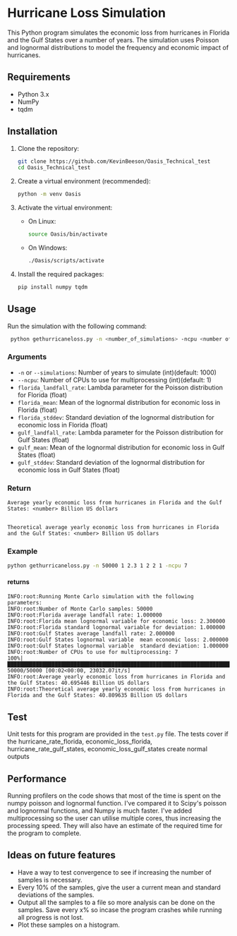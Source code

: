 # Hurricane Loss Simulation

This Python program simulates the economic loss from hurricanes in Florida and the Gulf States over a number of years. The simulation uses Poisson and lognormal distributions to model the frequency and economic impact of hurricanes.

## Requirements

- Python 3.x
- NumPy
- tqdm

## Installation

1. Clone the repository:
    ```bash
    git clone https://github.com/KevinBeeson/Oasis_Technical_test
    cd Oasis_Technical_test
    ```

2. Create a virtual environment (recommended):
    ```bash
    python -m venv Oasis
    ```

3. Activate the virtual environment:
    - On Linux:
        ```bash
        source Oasis/bin/activate
        ```
    - On Windows:
        ```bash
        ./Oasis/scripts/activate
        ```

4. Install the required packages:
    ```bash
    pip install numpy tqdm
    ```

## Usage

Run the simulation with the following command:
```bash
 python gethurricaneloss.py -n <number_of_simulations> -ncpu <number of cpu used> <florida_landfall_rate> <florida_mean> <florida_stddev> <gulf_landfall_rate> <gulf_mean> <gulf_stddev>
```
 ### Arguments

- `-n` or `--simulations`: Number of years to simulate (int)(default: 1000)
- `--ncpu`: Number of CPUs to use for multiprocessing (int)(default: 1)
- `florida_landfall_rate`: Lambda parameter for the Poisson distribution for Florida (float)
- `florida_mean`: Mean of the lognormal distribution for economic loss in Florida (float)
- `florida_stddev`: Standard deviation of the lognormal distribution for economic loss in Florida (float)
- `gulf_landfall_rate`: Lambda parameter for the Poisson distribution for Gulf States (float)
- `gulf_mean`: Mean of the lognormal distribution for economic loss in Gulf States (float)
- `gulf_stddev`: Standard deviation of the lognormal distribution for economic loss in Gulf States (float)

### Return

```
Average yearly economic loss from hurricanes in Florida and the Gulf States: <number> Billion US dollars


Theoretical average yearly economic loss from hurricanes in Florida and the Gulf States: <number> Billion US dollars
```

### Example 

```bash
python gethurricaneloss.py -n 50000 1 2.3 1 2 2 1 -ncpu 7
```
#### returns 
```
INFO:root:Running Monte Carlo simulation with the following parameters:
INFO:root:Number of Monte Carlo samples: 50000
INFO:root:Florida average landfall rate: 1.000000
INFO:root:Florida mean lognormal variable for economic loss: 2.300000
INFO:root:Florida standard lognormal variable for deviation: 1.000000
INFO:root:Gulf States average landfall rate: 2.000000
INFO:root:Gulf States lognormal variable  mean economic loss: 2.000000
INFO:root:Gulf States lognormal variable  standard deviation: 1.000000
INFO:root:Number of CPUs to use for multiprocessing: 7
100%|████████████████████████████████████████████████████████████████████████████████████████████████████████████████████████████████████████████████| 50000/50000 [00:02<00:00, 23032.07it/s]
INFO:root:Average yearly economic loss from hurricanes in Florida and the Gulf States: 40.695446 Billion US dollars
INFO:root:Theoretical average yearly economic loss from hurricanes in Florida and the Gulf States: 40.809635 Billion US dollars

```
## Test

Unit tests for this program are provided in the `test.py` file. The tests cover if the hurricane_rate_florida, economic_loss_florida, hurricane_rate_gulf_states, economic_loss_gulf_states create normal outputs 

## Performance

Running profilers on the code shows that most of the time is spent on the numpy poisson and lognormal function. I've compared it to Scipy's poisson and lognormal functions, and Numpy is much faster. I've added multiprocessing so the user can utilise multiple cores, thus increasing the processing speed. They will also have an estimate of the required time for the program to complete.


## Ideas on future features

- Have a way to test convergence to see if increasing the number of samples is necessary.
- Every 10% of the samples, give the user a current mean and standard deviations of the samples.
- Output all the samples to a file so more analysis can be done on the samples. Save every x% so incase the program crashes while running all progress is not lost.
- Plot these samples on a histogram.